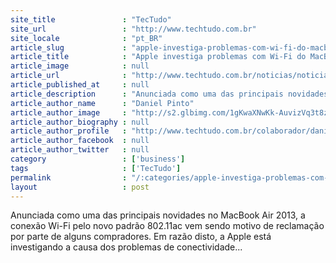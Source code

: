 ```yaml
---
site_title               : "TecTudo"
site_url                 : "http://www.techtudo.com.br"
site_locale              : "pt_BR"
article_slug             : "apple-investiga-problemas-com-wi-fi-do-macbook-air-2013"
article_title            : "Apple investiga problemas com Wi-Fi do MacBook Air 2013"
article_image            : null
article_url              : "http://www.techtudo.com.br/noticias/noticia/2013/06/apple-investiga-problemas-com-wi-fi-do-macbook-air-2013.html"
article_published_at     : null
article_description      : "Anunciada como uma das principais novidades no MacBook Air 2013, a conexão Wi-Fi pelo novo padrão 802.11ac vem sendo motivo de reclamação por parte de alguns compradores. Em razão disto, a Apple está investigando a causa dos problemas de conectividade..."
article_author_name      : "Daniel Pinto"
article_author_image     : "http://s2.glbimg.com/1gKwaXNwKk-AuvizVq3t8zoYK7A=/30x30/s2.glbimg.com/InmmjzEaIxJsOwxEq6_WqPLRnHc=/0x0:140x140/140x140/s.glbimg.com/po/tt2/f/original/2014/02/11/daniel_jose_pinto.jpg"
article_author_biography : null
article_author_profile   : "http://www.techtudo.com.br/colaborador/daniel-pinto.html"
article_author_facebook  : null
article_author_twitter   : null
category                 : ['business']
tags                     : ['TecTudo']
permalink                : "/:categories/apple-investiga-problemas-com-wi-fi-do-macbook-air-2013/"
layout                   : post
---
```


Anunciada como uma das principais novidades no MacBook Air 2013, a conexão Wi-Fi pelo novo padrão 802.11ac vem sendo motivo de reclamação por parte de alguns compradores. Em razão disto, a Apple está investigando a causa dos problemas de conectividade...
